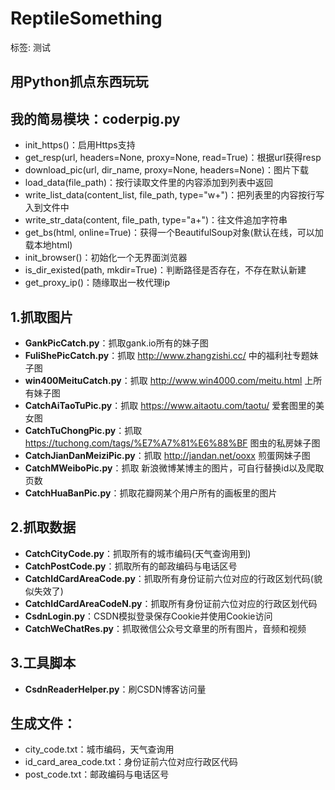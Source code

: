 # ReptileSomething

标签: 测试

## 用Python抓点东西玩玩

## **我的简易模块：coderpig.py**

- init_https()：启用Https支持
- get_resp(url, headers=None, proxy=None, read=True)：根据url获得resp
- download_pic(url, dir_name, proxy=None, headers=None)：图片下载
- load_data(file_path)：按行读取文件里的内容添加到列表中返回
- write_list_data(content_list, file_path, type="w+")：把列表里的内容按行写入到文件中
- write_str_data(content, file_path, type="a+")：往文件追加字符串
- get_bs(html, online=True)：获得一个BeautifulSoup对象(默认在线，可以加载本地html)
- init_browser()：初始化一个无界面浏览器
- is_dir_existed(path, mkdir=True)：判断路径是否存在，不存在默认新建
- get_proxy_ip()：随缘取出一枚代理ip


## 1.抓取图片

- **GankPicCatch.py**：抓取gank.io所有的妹子图
- **FuliShePicCatch.py**：抓取 http://www.zhangzishi.cc/ 中的福利社专题妹子图
- **win400MeituCatch.py**：抓取 http://www.win4000.com/meitu.html 上所有妹子图
- **CatchAiTaoTuPic.py**：抓取 https://www.aitaotu.com/taotu/ 爱套图里的美女图
- **CatchTuChongPic.py**：抓取 https://tuchong.com/tags/%E7%A7%81%E6%88%BF 图虫的私房妹子图
- **CatchJianDanMeiziPic.py**：抓取 http://jandan.net/ooxx 煎蛋网妹子图
- **CatchMWeiboPic.py**：抓取 新浪微博某博主的图片，可自行替换id以及爬取页数
- **CatchHuaBanPic.py**：抓取花瓣网某个用户所有的画板里的图片

## 2.抓取数据

- **CatchCityCode.py**：抓取所有的城市编码(天气查询用到)
- **CatchPostCode.py**：抓取所有的邮政编码与电话区号
- **CatchIdCardAreaCode.py**：抓取所有身份证前六位对应的行政区划代码(貌似失效了)
- **CatchIdCardAreaCodeN.py**：抓取所有身份证前六位对应的行政区划代码
- **CsdnLogin.py**：CSDN模拟登录保存Cookie并使用Cookie访问
- **CatchWeChatRes.py**：抓取微信公众号文章里的所有图片，音频和视频

## 3.工具脚本

- **CsdnReaderHelper.py**：刷CSDN博客访问量

## 生成文件：

- city_code.txt：城市编码，天气查询用
- id_card_area_code.txt：身份证前六位对应行政区代码
- post_code.txt：邮政编码与电话区号
